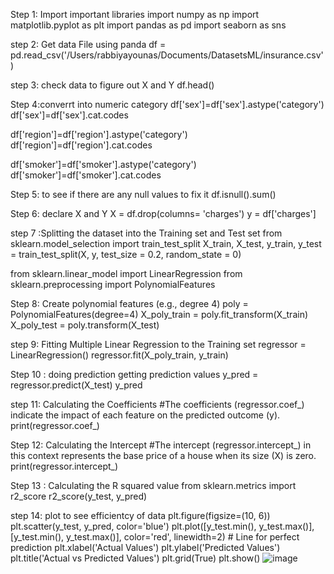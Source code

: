 Step 1: Import important libraries
import numpy as np 
import matplotlib.pyplot as plt 
import pandas as pd 
import seaborn as sns

step 2: Get data File using panda
df = pd.read_csv('/Users/rabbiyayounas/Documents/DatasetsML/insurance.csv')

step 3: check data to figure out X and Y 
df.head()

Step 4:converrt into numeric category
df['sex']=df['sex'].astype('category')
df['sex']=df['sex'].cat.codes

df['region']=df['region'].astype('category')
df['region']=df['region'].cat.codes

df['smoker']=df['smoker'].astype('category')
df['smoker']=df['smoker'].cat.codes

Step 5: to see if there are any null values to fix it 
df.isnull().sum()

Step 6: declare X and Y 
X = df.drop(columns= 'charges')
y = df['charges']

step 7 :Splitting the dataset into the Training set and Test set
from sklearn.model_selection import train_test_split
X_train, X_test, y_train, y_test = train_test_split(X, y, test_size = 0.2, random_state = 0)

from sklearn.linear_model import LinearRegression
from sklearn.preprocessing import PolynomialFeatures


Step 8: Create polynomial features (e.g., degree 4)
poly = PolynomialFeatures(degree=4)
X_poly_train = poly.fit_transform(X_train)
X_poly_test = poly.transform(X_test)


step 9: Fitting Multiple Linear Regression to the Training set
regressor = LinearRegression()
regressor.fit(X_poly_train, y_train)

Step 10 : doing prediction getting prediction values
y_pred = regressor.predict(X_test)
y_pred

step 11: Calculating the Coefficients
#The coefficients (regressor.coef_) indicate the impact of each feature on the predicted outcome (y).
print(regressor.coef_)

Step 12: Calculating the Intercept
#The intercept (regressor.intercept_) in this context represents the base price of a house when its size (X) is zero.
print(regressor.intercept_)

Step 13 : Calculating the R squared value
from sklearn.metrics import r2_score
r2_score(y_test, y_pred)

step 14: plot to see efficientcy of data 
plt.figure(figsize=(10, 6))
plt.scatter(y_test, y_pred, color='blue')
plt.plot([y_test.min(), y_test.max()], [y_test.min(), y_test.max()], color='red', linewidth=2)  # Line for perfect prediction
plt.xlabel('Actual Values')
plt.ylabel('Predicted Values')
plt.title('Actual vs Predicted Values')
plt.grid(True)
plt.show()
![image](https://github.com/RabbiyaYounas/Polynomial_regression-on-isnurance-data/assets/171420965/097b3b65-0757-4c95-bf0e-1d448d02d8b0)

